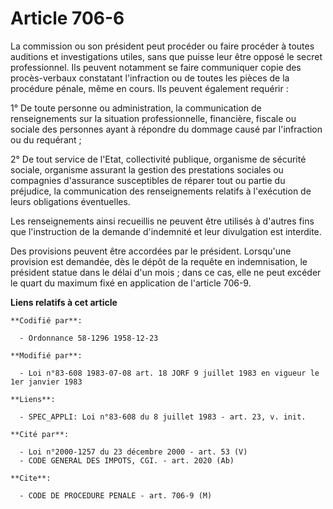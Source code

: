# Article 706-6

La commission ou son président peut procéder ou faire procéder à toutes auditions et investigations utiles, sans que puisse
leur être opposé le secret professionnel. Ils peuvent notamment se faire communiquer copie des procès-verbaux constatant
l'infraction ou de toutes les pièces de la procédure pénale, même en cours. Ils peuvent également requérir :

1° De toute personne ou administration, la communication de renseignements sur la situation professionnelle, financière,
fiscale ou sociale des personnes ayant à répondre du dommage causé par l'infraction ou du requérant ;

2° De tout service de l'Etat, collectivité publique, organisme de sécurité sociale, organisme assurant la gestion des
prestations sociales ou compagnies d'assurance susceptibles de réparer tout ou partie du préjudice, la communication des
renseignements relatifs à l'exécution de leurs obligations éventuelles.

Les renseignements ainsi recueillis ne peuvent être utilisés à d'autres fins que l'instruction de la demande d'indemnité et
leur divulgation est interdite.

Des provisions peuvent être accordées par le président. Lorsqu'une provision est demandée, dès le dépôt de la requête en
indemnisation, le président statue dans le délai d'un mois ; dans ce cas, elle ne peut excéder le quart du maximum fixé en
application de l'article 706-9.

**Liens relatifs à cet article**

	**Codifié par**:

	  - Ordonnance 58-1296 1958-12-23

	**Modifié par**:

	  - Loi n°83-608 1983-07-08 art. 18 JORF 9 juillet 1983 en vigueur le 1er janvier 1983

	**Liens**:

	  - SPEC_APPLI: Loi n°83-608 du 8 juillet 1983 - art. 23, v. init.

	**Cité par**:

	  - Loi n°2000-1257 du 23 décembre 2000 - art. 53 (V)
	  - CODE GENERAL DES IMPOTS, CGI. - art. 2020 (Ab)

	**Cite**:

	  - CODE DE PROCEDURE PENALE - art. 706-9 (M)
